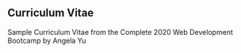 ## Curriculum Vitae
Sample Curriculum Vitae from the Complete 2020 Web Development Bootcamp by Angela Yu
